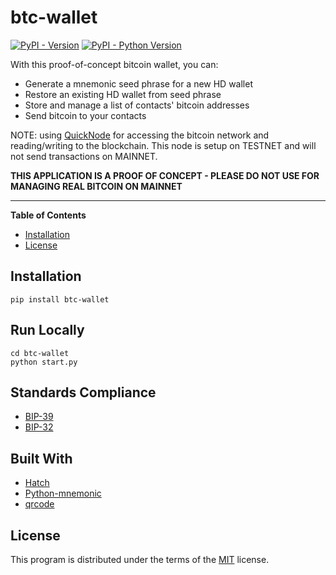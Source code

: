 # btc-wallet
[![PyPI - Version](https://img.shields.io/pypi/v/btc-wallet.svg)](https://pypi.org/project/btc-wallet)
[![PyPI - Python Version](https://img.shields.io/pypi/pyversions/btc-wallet.svg)](https://pypi.org/project/btc-wallet)

With this proof-of-concept bitcoin wallet, you can:

* Generate a mnemonic seed phrase for a new HD wallet
* Restore an existing HD wallet from seed phrase
* Store and manage a list of contacts' bitcoin addresses
* Send bitcoin to your contacts

NOTE: using [QuickNode](https://www.quicknode.com/) for accessing the bitcoin network and reading/writing to the blockchain. This node is setup on TESTNET and will not send transactions on MAINNET.

**THIS APPLICATION IS A PROOF OF CONCEPT - PLEASE DO NOT USE FOR MANAGING REAL BITCOIN ON MAINNET**

-----

**Table of Contents**

- [Installation](#installation)
- [License](#license)

## Installation

```console
pip install btc-wallet
```

## Run Locally

```console
cd btc-wallet
python start.py
```

## Standards Compliance
* [BIP-39](https://github.com/bitcoin/bips/blob/master/bip-0039.mediawiki)
* [BIP-32](https://github.com/bitcoin/bips/blob/master/bip-0032.mediawiki)

## Built With
* [Hatch](https://hatch.pypa.io/latest/)
* [Python-mnemonic](https://github.com/trezor/python-mnemonic)
* [qrcode](https://pypi.org/project/qrcode/)

## License

This program is distributed under the terms of the [MIT](https://spdx.org/licenses/MIT.html) license.
